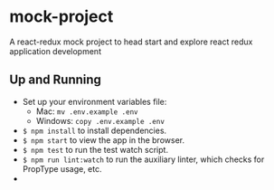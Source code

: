 # mock-project
A react-redux mock project to head start and explore react redux application development

## Up and Running
* Set up your environment variables file: 
    * Mac: `mv .env.example .env`
    * Windows: `copy .env.example .env`
* `$ npm install` to install dependencies.       
* `$ npm start` to view the app in the browser.
* `$ npm test` to run the test watch script.
* `$ npm run lint:watch` to run the auxiliary linter, which checks for PropType usage, etc.
*
